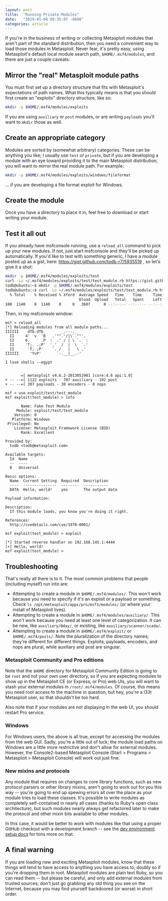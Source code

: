 ```yaml
---
layout: post
title:  "Running Private Modules"
date:   "2019-01-08 09:35:07 -0600"
categories: article
---
```


If you're in the business of writing or collecting Metasploit modules that aren't part of the standard distribution, then you need a convenient way to load those modules in Metasploit. Never fear, it's pretty easy, using Metasploit's default local module search path, `$HOME/.msf4/modules`, and there are just a couple caveats:

## Mirror the "real" Metasploit module paths

You must first set up a directory structure that fits with Metasploit's expectations of path names. What this typically means is that you should first create an "exploits" directory structure, like so:

````bash
mkdir -p $HOME/.msf4/modules/exploits
````

If you are using `auxiliary` or `post` modules, or are writing `payloads` you'll want to `mkdir` those as well.

## Create an appropriate category

Modules are sorted by (somewhat arbitrary) categories. These can be anything you like; I usually use `test` or `private`, but if you are developing a module with an eye toward providing it to the main Metasploit distribution, you will want to mirror the real module path. For example:

````bash
mkdir -p $HOME/.msf4/modules/exploits/windows/fileformat
````

... if you are developing a file format exploit for Windows.

## Create the module

Once you have a directory to place it in, feel free to download or start writing your module.

## Test it all out

If you already have msfconsole running, use a `reload_all` command to pick up your new modules. If not, just start msfconsole and they'll be picked up automatically. If you'd like to test with something generic, I have a module posted up as a gist, here: https://gist.github.com/todb-r7/5935519 , so let's give it a shot:

````bash
mkdir -p $HOME/.msf4/modules/exploits/test
curl -Lo ~/.msf4/modules/exploits/test/test_module.rb https://gist.github.com/todb-r7/5935519/raw/17f7e40ab9054051c1f7e0655c6f8c8a1787d4f5/test_module.rb
todb@ubuntu:~$ mkdir -p $HOME/.msf4/modules/exploits/test
todb@ubuntu:~$ curl -Lo ~/.msf4/modules/exploits/test/test_module.rb https://gist.github.com/todb-r7/5935519/raw/6e5d2da61c82b0aa8cec36825363118e9dd5f86b/test_module.rb 
  % Total    % Received % Xferd  Average Speed   Time    Time     Time  Current
                                 Dload  Upload   Total   Spent    Left  Speed
100  1140    0  1140    0     0   3607      0 --:--:-- --:--:-- --:--:--  7808
````

Then, in my msfconsole window:

```
msf > reload_all
[*] Reloading modules from all module paths...
IIIIII    dTb.dTb        _.---._
  II     4'  v  'B   .'"".'/|\`.""'.
  II     6.     .P  :  .' / | \ `.  :
  II     'T;. .;P'  '.'  /  |  \  `.'
  II      'T; ;P'    `. /   |   \ .'
IIIIII     'YvP'       `-.__|__.-'

I love shells --egypt


       =[ metasploit v4.6.2-2013052901 [core:4.6 api:1.0]
+ -- --=[ 1122 exploits - 707 auxiliary - 192 post
+ -- --=[ 307 payloads - 30 encoders - 8 nops

msf > use exploit/test/test_module 
msf exploit(test_module) > info

       Name: Fake Test Module
     Module: exploit/test/test_module
    Version: 0
   Platform: Windows
 Privileged: No
    License: Metasploit Framework License (BSD)
       Rank: Excellent

Provided by:
  todb <todb@metasploit.com>

Available targets:
  Id  Name
  --  ----
  0   Universal

Basic options:
  Name  Current Setting  Required  Description
  ----  ---------------  --------  -----------
  DATA  Hello, world!    yes       The output data

Payload information:

Description:
  If this module loads, you know you're doing it right.

References:
  http://cvedetails.com/cve/1970-0001/

msf exploit(test_module) > exploit

[*] Started reverse handler on 192.168.145.1:4444 
[+] Hello, world!
msf exploit(test_module) > 
```

## Troubleshooting

That's really all there is to it. The most common problems that people (including myself) run into are:

* Attempting to create a module in `$HOME/.msf4/modules/`. This won't work because you need to specify if it's an exploit or a payload or something. Check `ls /opt/metasploit/apps/pro/msf3/modules/` (or where your install of Metasploit lives).
* Attempting to create a module in `$HOME/.msf4/modules/auxiliary/`. This won't work because you need at least one level of categorization. It can be new, like `auxiliary/0day/`, or existing, like `auxiliary/scanner/scada/`.
* Attempting to create a module in `$HOME/.msf4/exploit/` or `$HOME/.msf4/posts/`. Note the pluralization of the directory names; they're different for different things. Exploits, payloads, encoders, and nops are plural, while auxiliary and post are singular.

### Metasploit Community and Pro editions

Note that the `$HOME` directory for Metasploit Community Edition is going to be `root` and not your own user directory, so if you are expecting modules to show up in the Metasploit CE (or Express, or Pro) web UIs, you will want to stash your external modules in `/root/.msf4/modules`. Of course, this means you need root access to the machine in question, but hey, you're a l33t Metasploit user, so that shouldn't be too hard.

Also note that if your modules are not displaying in the web UI, you should restart Pro service.  

### Windows

For Windows users, the above is all true, except for accessing the modules from the web GUI. Sadly, you're a little out of luck; the module load paths on Windows are a little more restrictive and don't allow for external modules. However, the Console2-based Metasploit Console (Start > Programs > Metasploit > Metasploit Console) will work out just fine.

### New mixins and protocols

Any module that requires on changes to core library functions, such as new protocol parsers or other library mixins, aren't going to work out for you this way -- you're going to end up spewing errors all over the place as your module tries to load these classes. It's possible to write modules as completely self-contained in nearly all cases (thanks to Ruby's open class architecture), but such modules nearly always get refactored later to make the protocol and other mixin bits available to other modules.

In this case, it would be better to work with modules like that using a proper GitHub checkout with a development branch -- see the [dev environment setup docs](https://github.com/rapid7/metasploit-framework/wiki/Setting-Up-a-Metasploit-Development-Environment) for tons more on that.

## A final warning

If you are loading new and exciting Metasploit modules, know that these things will tend to have access to anything you have access to; doubly so if you're dropping them in root. Metasploit modules are plain text Ruby, so you can read them -- but please be careful, and only add external modules from trusted sources; don't just go grabbing any old thing you see on the Internet, because you may find yourself backdoored (or worse) in short order.
